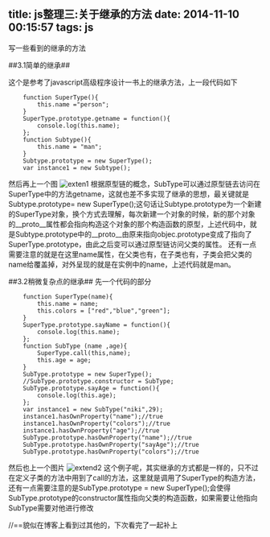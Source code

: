 title: js整理三:关于继承的方法
date: 2014-11-10 00:15:57
tags: js
---

写一些看到的继承的方法

<!--more-->

##3.1简单的继承##

这个是参考了javascript高级程序设计一书上的继承方法，上一段代码如下

        function SuperType(){
            this.name ="person";
        }
        SuperType.prototype.getname = function(){
          	console.log(this.name);
        };
        function Subtype(){
           	this.name = "man";
        }
        Subtype.prototype = new SuperType();
        var instance1 = new Subtype();

然后再上一个图
![exten1](http://7vzsgl.com1.z0.glb.clouddn.com/blog20140210_extend1.jpg)
根据原型链的概念，SubType可以通过原型链去访问在SuperType中的方法getname，这就也差不多实现了继承的思想，最关键就是Subtype.prototype= new SuperType();这句话让Subtype.prototype为一个新建的SuperType对象，换个方式去理解，每次新建一个对象的时候，新的那个对象的__proto__属性都会指向构造这个对象的那个构造函数的原型，上述代码中，就是Subtype.prototype中的__proto__由原来指向objec.prototype变成了指向了SuperType.prototype，由此之后变可以通过原型链访问父类的属性。
还有一点需要注意的就是在这里name属性，在父类也有，在子类也有，子类会把父类的name给覆盖掉，对外呈现的就是在实例中的name，上述代码就是man。

##3.2稍微复杂点的继承##
先一个代码的部分

        function SuperType(name){
        	this.name = name;
        	this.colors = ["red","blue","green"];
        }
        SuperType.prototype.sayName = function(){
        	console.log(this.name);
        };
        function SubType (name ,age){
        	SuperType.call(this,name);
        	this.age = age;
        }
        SubType.prototype = new SuperType();
        //SubType.prototype.constructor = SubType;
        SubType.prototype.sayAge = function(){
        	console.log(this.age);
        };
        var instance1 = new SubType("niki",29);
        instance1.hasOwnProperty("name");//true
        instance1.hasOwnProperty("colors");//true
        instance1.hasOwnProperty("age");//true
        SubType.prototype.hasOwnProperty("name");//true
        SubType.prototype.hasOwnProperty("sayAge");//true
        SubType.prototype.hasOwnProperty("colors");//true

然后也上一个图片
![extend2](http://7vzsgl.com1.z0.glb.clouddn.com/blog20140210_extend2.jpg)
这个例子呢，其实继承的方式都是一样的，只不过在定义子类的方法中用到了call的方法，这里就是调用了SuperType的构造方法，还有一点需要注意的是SubType.prototype = new SuperType();会使得SubType.prototype的constructor属性指向父类的构造函数，如果需要让他指向SubType需要对他进行修改

//==貌似在博客上看到过其他的，下次看完了一起补上